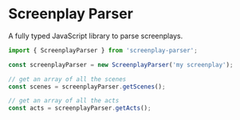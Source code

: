 # Screenplay Parser

A fully typed JavaScript library to parse screenplays.

```typescript
import { ScreenplayParser } from 'screenplay-parser';

const screenplayParser = new ScreenplayParser('my screenplay');

// get an array of all the scenes
const scenes = screenplayParser.getScenes();

// get an array of all the acts
const acts = screenplayParser.getActs();
```